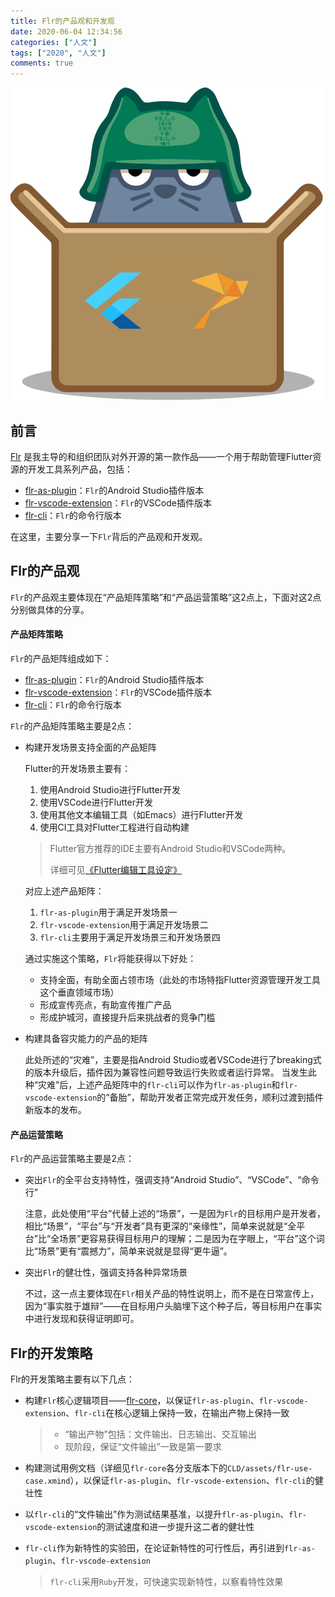 ```yaml
---
title: Flr的产品观和开发观
date: 2020-06-04 12:34:56
categories: ["人文"]
tags: ["2020", "人文"]
comments: true
---
```



![Flr](readme/flr.png)

## 前言
[Flr](https://blog.yorkfish.me/2020/Flr%EF%BC%9A%E4%B8%80%E4%B8%AA%E5%87%BA%E8%89%B2%E7%9A%84Flutter%E8%B5%84%E6%BA%90%E7%AE%A1%E7%90%86%E5%B7%A5%E5%85%B7/readme/) 是我主导的和组织团队对外开源的第一款作品——一个用于帮助管理Flutter资源的开发工具系列产品，包括： 

   - [flr-as-plugin]( https://github.com/Fly-Mix/flr-as-plugin)：`Flr`的Android Studio插件版本
   - [flr-vscode-extension](https://github.com/Fly-Mix/flr-vscode-extension)：`Flr`的VSCode插件版本
   - [flr-cli](https://github.com/Fly-Mix/flr-cli)：`Flr`的命令行版本

在这里，主要分享一下`Flr`背后的产品观和开发观。

<!-- more -->

## Flr的产品观

`Flr`的产品观主要体现在“产品矩阵策略”和“产品运营策略”这2点上，下面对这2点分别做具体的分享。

#### 产品矩阵策略

`Flr`的产品矩阵组成如下：

   - [flr-as-plugin]( https://github.com/Fly-Mix/flr-as-plugin)：`Flr`的Android Studio插件版本
   - [flr-vscode-extension](https://github.com/Fly-Mix/flr-vscode-extension)：`Flr`的VSCode插件版本
   - [flr-cli](https://github.com/Fly-Mix/flr-cli)：`Flr`的命令行版本

`Flr`的产品矩阵策略主要是2点：

- 构建开发场景支持全面的产品矩阵

   Flutter的开发场景主要有：
   1. 使用Android Studio进行Flutter开发
   2. 使用VSCode进行Flutter开发
   3. 使用其他文本编辑工具（如Emacs）进行Flutter开发
   4. 使用CI工具对Flutter工程进行自动构建

   > Flutter官方推荐的IDE主要有Android Studio和VSCode两种。
   > 
   > 详细可见[《Flutter编辑工具设定》](https://flutter.cn/docs/get-started/editor)

   对应上述产品矩阵：
   1. `flr-as-plugin`用于满足开发场景一
   2. `flr-vscode-extension`用于满足开发场景二
   3. `flr-cli`主要用于满足开发场景三和开发场景四
   
   通过实施这个策略，`Flr`将能获得以下好处：
   - 支持全面，有助全面占领市场（此处的市场特指Flutter资源管理开发工具这个垂直领域市场）
   - 形成宣传亮点，有助宣传推广产品
   - 形成护城河，直接提升后来挑战者的竞争门槛

- 构建具备容灾能力的产品的矩阵

   此处所述的“灾难”，主要是指Android Studio或者VSCode进行了breaking式的版本升级后，插件因为兼容性问题导致运行失败或者运行异常。
   当发生此种“灾难”后，上述产品矩阵中的`flr-cli`可以作为`flr-as-plugin`和`flr-vscode-extension`的“备胎”，帮助开发者正常完成开发任务，顺利过渡到插件新版本的发布。

#### 产品运营策略

`Flr`的产品运营策略主要是2点：

- 突出`Flr`的全平台支持特性，强调支持“Android Studio”、“VSCode”、“命令行”
  
   注意，此处使用“平台”代替上述的“场景”，一是因为`Flr`的目标用户是开发者，相比“场景”，“平台”与“开发者”具有更深的“亲缘性”，简单来说就是“全平台”比“全场景”更容易获得目标用户的理解；二是因为在字眼上，“平台”这个词比“场景”更有“震撼力”，简单来说就是显得“更牛逼”。

- 突出`Flr`的健壮性，强调支持各种异常场景

   不过，这一点主要体现在`Flr`相关产品的特性说明上，而不是在日常宣传上，因为“事实胜于雄辩”——在目标用户头脑埋下这个种子后，等目标用户在事实中进行发现和获得证明即可。
   
## Flr的开发策略

Flr的开发策略主要有以下几点：

- 构建`Flr`核心逻辑项目——[flr-core](https://github.com/Fly-Mix/flr-core)，以保证`flr-as-plugin`、`flr-vscode-extension`、`flr-cli`在核心逻辑上保持一致，在输出产物上保持一致

   > - “输出产物”包括：文件输出、日志输出、交互输出
   > - 现阶段，保证“文件输出”一致是第一要求
   
- 构建测试用例文档（详细见`flr-core`各分支版本下的`CLD/assets/flr-use-case.xmind`），以保证`flr-as-plugin`、`flr-vscode-extension`、`flr-cli`的健壮性
- 以`flr-cli`的“文件输出”作为测试结果基准，以提升`flr-as-plugin`、`flr-vscode-extension`的测试速度和进一步提升这二者的健壮性
- `flr-cli`作为新特性的实验田，在论证新特性的可行性后，再引进到`flr-as-plugin`、`flr-vscode-extension`
  
   > `flr-cli`采用`Ruby`开发，可快速实现新特性，以察看特性效果

